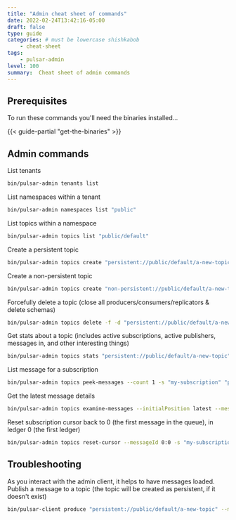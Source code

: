 ```yaml
---
title: "Admin cheat sheet of commands"
date: 2022-02-24T13:42:16-05:00
draft: false
type: guide
categories: # must be lowercase shishkabob
    - cheat-sheet
tags:
    - pulsar-admin
level: 100
summary:  Cheat sheet of admin commands
---
```


## Prerequisites

To run these commands you'll need the binaries installed...

{{< guide-partial "get-the-binaries" >}}

## Admin commands

List tenants

```bash
bin/pulsar-admin tenants list
```

List namespaces within a tenant

```bash
bin/pulsar-admin namespaces list "public"
```

List topics within a namespace

```bash
bin/pulsar-admin topics list "public/default"
```

Create a persistent topic

```bash
bin/pulsar-admin topics create "persistent://public/default/a-new-topic"
```

Create a non-persistent topic

```bash
bin/pulsar-admin topics create "non-persistent://public/default/a-new-topic"
```

Forcefully delete a topic (close all producers/consumers/replicators & delete schemas)

```bash
bin/pulsar-admin topics delete -f -d "persistent://public/default/a-new-topic"
```

Get stats about a topic (includes active subscriptions, active publishers, messages in, and other interesting things)

```bash
bin/pulsar-admin topics stats "persistent://public/default/a-new-topic"
```

List message for a subscription

```bash
bin/pulsar-admin topics peek-messages --count 1 -s "my-subscription" "persistent://public/default/a-new-topic"
```

Get the latest message details

```bash
bin/pulsar-admin topics examine-messages --initialPosition latest --messagePosition 1 "persistent://public/default/a-new-topic"
```

Reset subscription cursor back to 0 (the first message in the queue), in ledger 0 (the first ledger)

```bash
bin/pulsar-admin topics reset-cursor --messageId 0:0 -s "my-subscription" "persistent://public/default/a-new-topic"
```

## Troubleshooting

As you interact with the admin client, it helps to have messages loaded. Publish a message to a topic (the topic will be created as persistent, if it doesn't exist)

```bash
bin/pulsar-client produce "persistent://public/default/a-new-topic" --messages "Hello there"
```
